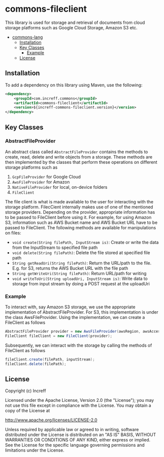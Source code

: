 # commons-fileclient
This library is used for storage and retrieval of documents from cloud storage platforms such as Google Cloud Storage, Amazon S3 etc.

- [commons-lang](#commons-lang)
    * [Installation](#installation)
    * [Key Classes](#key-classes)
        + [Example](#example)
    * [License](#license)
 
## Installation
To add a dependency on this library using Maven, use the following:
```xml
<dependency>
    <groupId>com.increff.commons</groupId>
    <artifactId>commons-fileclient</artifactId>
    <version>${increff-commons-fileclient.version}</version>
</dependency>
```

## Key Classes
### AbstractFileProvider

An abstract class called `AbstractFileProvider` contains the methods to create, read, delete and write objects from a storage. These methods are then implemented by the classes that perform these operations on different storage platforms such as

1. `GcpFileProvider` for Google Cloud
2. `AwsFileProvider` for Amazon
3. `NativeFileProvider` for local, on-device folders
4. `FileClient`

The file client is what is made available to the user for interacting with the storage platform. FilecCient internally makes use of one of the mentioned storage providers. Depending on the provider, appropriate information has to be passed to FileClient before using it. For example, for using Amazon S3, information such as AWS Bucket name and AWS Bucket URL have to be passed to FileClient. The following methods are available for manipulations on files:

- `void create(String filePath, InputStream is)`: Create or write the data from the InputStream to specified file path
- `void delete(String filePath)`: Delete the file stored at specified file path
- `String getReadUri(String filePath)`: Return the URL/path to the file. E.g. for S3, returns the AWS Bucket URL with the file path
- `String getWriteUri(String filePath)`: Return URL/path for writing
- `void writeToUri(String uploadUri, InputStream is)`: Write data to storage from input stream by doing a POST request at the uploadUri
### Example

To interact with, say Amazon S3 storage, we use the appropriate implementation of AbstractFileProvider. For S3, this implementation is under the class AwsFileProvider. Using the implementation, we can create a FileClient as follows
```java
AbstractFileProvider provider = new AwsFileProvider(awsRegion, awsAccessKey, awsSecretKey, awsBucketName,awsBucketUrl);
FileClient fileClient = new FileClient(provider);
```

Subsequently, we can interact with the storage by calling the methods of FileClient as follows
```java
fileClient.create(filePath, inputStream);
fileClient.delete(filePath);
```
## License
Copyright (c) Increff

Licensed under the Apache License, Version 2.0 (the "License"); you may not use this file except
in compliance with the License. You may obtain a copy of the License at

http://www.apache.org/licenses/LICENSE-2.0

Unless required by applicable law or agreed to in writing, software distributed under the License
is distributed on an "AS IS" BASIS, WITHOUT WARRANTIES OR CONDITIONS OF ANY KIND, either express
or implied. See the License for the specific language governing permissions and limitations under
the License.

